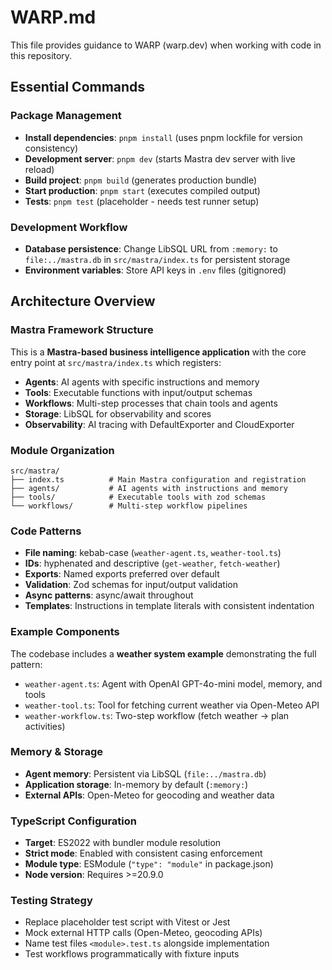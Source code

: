 # WARP.md

This file provides guidance to WARP (warp.dev) when working with code in this repository.

## Essential Commands

### Package Management
- **Install dependencies**: `pnpm install` (uses pnpm lockfile for version consistency)
- **Development server**: `pnpm dev` (starts Mastra dev server with live reload)
- **Build project**: `pnpm build` (generates production bundle)
- **Start production**: `pnpm start` (executes compiled output)
- **Tests**: `pnpm test` (placeholder - needs test runner setup)

### Development Workflow
- **Database persistence**: Change LibSQL URL from `:memory:` to `file:../mastra.db` in `src/mastra/index.ts` for persistent storage
- **Environment variables**: Store API keys in `.env` files (gitignored)

## Architecture Overview

### Mastra Framework Structure
This is a **Mastra-based business intelligence application** with the core entry point at `src/mastra/index.ts` which registers:
- **Agents**: AI agents with specific instructions and memory
- **Tools**: Executable functions with input/output schemas
- **Workflows**: Multi-step processes that chain tools and agents
- **Storage**: LibSQL for observability and scores
- **Observability**: AI tracing with DefaultExporter and CloudExporter

### Module Organization
```
src/mastra/
├── index.ts          # Main Mastra configuration and registration
├── agents/           # AI agents with instructions and memory
├── tools/            # Executable tools with zod schemas
└── workflows/        # Multi-step workflow pipelines
```

### Code Patterns
- **File naming**: kebab-case (`weather-agent.ts`, `weather-tool.ts`)
- **IDs**: hyphenated and descriptive (`get-weather`, `fetch-weather`)
- **Exports**: Named exports preferred over default
- **Validation**: Zod schemas for input/output validation
- **Async patterns**: async/await throughout
- **Templates**: Instructions in template literals with consistent indentation

### Example Components
The codebase includes a **weather system example** demonstrating the full pattern:
- `weather-agent.ts`: Agent with OpenAI GPT-4o-mini model, memory, and tools
- `weather-tool.ts`: Tool for fetching current weather via Open-Meteo API
- `weather-workflow.ts`: Two-step workflow (fetch weather → plan activities)

### Memory & Storage
- **Agent memory**: Persistent via LibSQL (`file:../mastra.db`)
- **Application storage**: In-memory by default (`:memory:`)
- **External APIs**: Open-Meteo for geocoding and weather data

### TypeScript Configuration
- **Target**: ES2022 with bundler module resolution
- **Strict mode**: Enabled with consistent casing enforcement
- **Module type**: ESModule (`"type": "module"` in package.json)
- **Node version**: Requires >=20.9.0

### Testing Strategy
- Replace placeholder test script with Vitest or Jest
- Mock external HTTP calls (Open-Meteo, geocoding APIs)
- Name test files `<module>.test.ts` alongside implementation
- Test workflows programmatically with fixture inputs